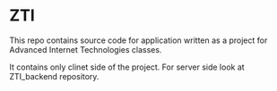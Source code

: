 # ZTI
This repo contains source code for application written as a project for Advanced Internet Technologies classes. 

It contains only clinet side of the project. For server side look at ZTI_backend repository.
